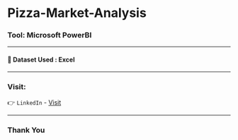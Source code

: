 # Pizza-Market-Analysis

### Tool: Microsoft PowerBI

--- 

#### 📌 Dataset Used : Excel 

---

### Visit:

👉 `LinkedIn` - [Visit](https://linkedin.com/in/anshmnsoni)

---

### Thank You

